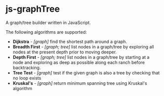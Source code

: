# js-graphTree
A graph/tree builder written in JavaScript.


The following algorithms are supported:
  - **Dijkstra** - *[graph]* find the shortest path around a graph.
  - **Breadth First** - *[graph; tree]* list nodes in a graph/tree by exploring all nodes at the present depth prior to moving deeper.
  - **Depth First** - *[graph; tree]* list nodes in a graph/tree by starting at a node and exploring as deep as possible along each ranch before backtracking.
  - **Tree Test** - *[graph]* test if the given graph is also a tree by checking that no loop exists
  - **Kruskal's** - *[graph]* return minimum spanning tree using Kruskal's algorithm